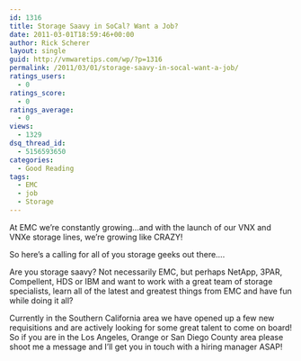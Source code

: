 ```yaml
---
id: 1316
title: Storage Saavy in SoCal? Want a Job?
date: 2011-03-01T18:59:46+00:00
author: Rick Scherer
layout: single
guid: http://vmwaretips.com/wp/?p=1316
permalink: /2011/03/01/storage-saavy-in-socal-want-a-job/
ratings_users:
  - 0
ratings_score:
  - 0
ratings_average:
  - 0
views:
  - 1329
dsq_thread_id:
  - 5156593650
categories:
  - Good Reading
tags:
  - EMC
  - job
  - Storage
---
```

At EMC we&#8217;re constantly growing&#8230;and with the launch of our VNX and VNXe storage lines, we&#8217;re growing like CRAZY!

So here&#8217;s a calling for all of you storage geeks out there&#8230;.

Are you storage saavy? Not necessarily EMC, but perhaps NetApp, 3PAR, Compellent, HDS or IBM and want to work with a great team of storage specialists, learn all of the latest and greatest things from EMC and have fun while doing it all?

Currently in the Southern California area we have opened up a few new requisitions and are actively looking for some great talent to come on board! So if you are in the Los Angeles, Orange or San Diego County area please shoot me a message and I&#8217;ll get you in touch with a hiring manager ASAP!